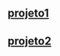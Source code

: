
## [projeto1](https://www.youtube.com/watch?v=fffX2ge3wHs&ab_channel=Simplilearn)
## [projeto2](https://www.youtube.com/watch?v=wPElVpR1rwA&ab_channel=DevEd)
